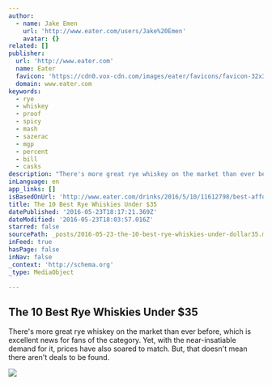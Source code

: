 ```yaml
---
author:
  - name: Jake Emen
    url: 'http://www.eater.com/users/Jake%20Emen'
    avatar: {}
related: []
publisher:
  url: 'http://www.eater.com'
  name: Eater
  favicon: 'https://cdn0.vox-cdn.com/images/eater/favicons/favicon-32x32.vddfefb3.png'
  domain: www.eater.com
keywords:
  - rye
  - whiskey
  - proof
  - spicy
  - mash
  - sazerac
  - mgp
  - percent
  - bill
  - casks
description: "There's more great rye whiskey on the market than ever before, which is excellent news for fans of the category. Yet, with the near-insatiable demand for it, prices have also soared to match. But, that doesn't mean there aren't deals to be found."
inLanguage: en
app_links: []
isBasedOnUrl: 'http://www.eater.com/drinks/2016/5/10/11612798/best-affordable-rye-whiskey-cheap'
title: The 10 Best Rye Whiskies Under $35
datePublished: '2016-05-23T18:17:21.369Z'
dateModified: '2016-05-23T18:03:57.016Z'
starred: false
sourcePath: _posts/2016-05-23-the-10-best-rye-whiskies-under-dollar35.md
inFeed: true
hasPage: false
inNav: false
_context: 'http://schema.org'
_type: MediaObject

---
```

<article style=""><h1>The 10 Best Rye Whiskies Under $35</h1><p>There's more great rye whiskey on the market than ever before, which is excellent news for fans of the category. Yet, with the near-insatiable demand for it, prices have also soared to match. But, that doesn't mean there aren't deals to be found.</p><img src="https://cdn1.vox-cdn.com/thumbor/r-PWOO638u91ygwvfj6OImmTk_s=/cdn0.vox-cdn.com/uploads/chorus_asset/file/6461809/13071775_1202679176409846_1108803828679547165_o.0.jpg" /></article>